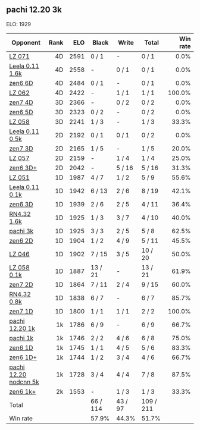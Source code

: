 ## pachi 12.20 3k ##

ELO: 1929

Opponent | Rank | ELO | Black | Write | Total | Win rate
---------|-----:|----:|-------|-------|-------|-------:
[LZ 071](LZ%20071.md) | 4D | 2591 | 0 / 1 | - | 0 / 1 | 0.0%
[Leela 0.11 1.6k](Leela%200.11%201.6k.md) | 4D | 2558 | - | 0 / 1 | 0 / 1 | 0.0%
[zen6 6D](zen6%206D.md) | 4D | 2484 | 0 / 1 | - | 0 / 1 | 0.0%
[LZ 062](LZ%20062.md) | 4D | 2422 | - | 1 / 1 | 1 / 1 | 100.0%
[zen7 4D](zen7%204D.md) | 3D | 2366 | - | 0 / 2 | 0 / 2 | 0.0%
[zen6 5D](zen6%205D.md) | 3D | 2323 | 0 / 2 | - | 0 / 2 | 0.0%
[LZ 058](LZ%20058.md) | 3D | 2241 | 1 / 3 | - | 1 / 3 | 33.3%
[Leela 0.11 0.5k](Leela%200.11%200.5k.md) | 2D | 2192 | 0 / 1 | 0 / 1 | 0 / 2 | 0.0%
[zen7 3D](zen7%203D.md) | 2D | 2165 | 1 / 5 | - | 1 / 5 | 20.0%
[LZ 057](LZ%20057.md) | 2D | 2159 | - | 1 / 4 | 1 / 4 | 25.0%
[zen6 3D+](zen6%203D+.md) | 2D | 2042 | - | 5 / 16 | 5 / 16 | 31.3%
[LZ 051](LZ%20051.md) | 1D | 1987 | 4 / 7 | 1 / 2 | 5 / 9 | 55.6%
[Leela 0.11 0.1k](Leela%200.11%200.1k.md) | 1D | 1942 | 6 / 13 | 2 / 6 | 8 / 19 | 42.1%
[zen6 3D](zen6%203D.md) | 1D | 1939 | 2 / 6 | 2 / 5 | 4 / 11 | 36.4%
[RN4.32 1.6k](RN4.32%201.6k.md) | 1D | 1925 | 1 / 3 | 3 / 7 | 4 / 10 | 40.0%
[pachi 3k](pachi%203k.md) | 1D | 1925 | 3 / 3 | 2 / 5 | 5 / 8 | 62.5%
[zen6 2D](zen6%202D.md) | 1D | 1904 | 1 / 2 | 4 / 9 | 5 / 11 | 45.5%
[LZ 046](LZ%20046.md) | 1D | 1902 | 7 / 15 | 3 / 5 | 10 / 20 | 50.0%
[LZ 058 0.1k](LZ%20058%200.1k.md) | 1D | 1887 | 13 / 21 | - | 13 / 21 | 61.9%
[zen7 2D](zen7%202D.md) | 1D | 1864 | 7 / 11 | 2 / 4 | 9 / 15 | 60.0%
[RN4.32 0.8k](RN4.32%200.8k.md) | 1D | 1838 | 6 / 7 | - | 6 / 7 | 85.7%
[zen7 1D](zen7%201D.md) | 1D | 1800 | 1 / 1 | 1 / 1 | 2 / 2 | 100.0%
[pachi 12.20 1k](pachi%2012.20%201k.md) | 1k | 1786 | 6 / 9 | - | 6 / 9 | 66.7%
[pachi 1k](pachi%201k.md) | 1k | 1746 | 2 / 2 | 4 / 6 | 6 / 8 | 75.0%
[zen6 1D](zen6%201D.md) | 1k | 1745 | 1 / 1 | 4 / 5 | 5 / 6 | 83.3%
[zen6 1D+](zen6%201D+.md) | 1k | 1744 | 1 / 2 | 3 / 4 | 4 / 6 | 66.7%
[pachi 12.20 nodcnn 5k](pachi%2012.20%20nodcnn%205k.md) | 1k | 1728 | 3 / 4 | 4 / 4 | 7 / 8 | 87.5%
[zen6 1k+](zen6%201k+.md) | 2k | 1553 | - | 1 / 3 | 1 / 3 | 33.3%
Total | | | 66 / 114 | 43 / 97 | 109 / 211 | 
Win rate| | | 57.9% | 44.3% | 51.7% | 

